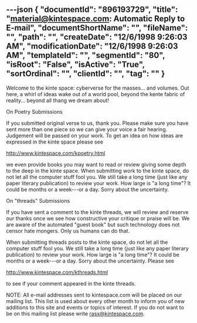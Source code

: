 ---json
{
  "documentId": "896193729",
  "title": "material@kintespace.com: Automatic Reply to E-mail",
  "documentShortName": "",
  "fileName": "",
  "path": "",
  "createDate": "12/6/1998 9:26:03 AM",
  "modificationDate": "12/6/1998 9:26:03 AM",
  "templateId": "",
  "segmentId": "80",
  "isRoot": "False",
  "isActive": "True",
  "sortOrdinal": "",
  "clientId": "",
  "tag": ""
}
---

Welcome to the kinte space: cyberverse for the masses... and volumes. Out here, a whirl of ideas wake out of a world pool, beyond the kente fabric of reality... beyond all thang we dream about!


On Poetry Submissions

If you submitted original verse to us, thank you. Please make sure you have sent more than one piece so we can give your voice a fair hearing. Judgement will be passed on your work. To get an idea on how ideas are expressed in the kinte space please see

http://www.kintespace.com/kpoetry.html

we even provide books you may want to read or review giving some depth to the deep in the kinte space. When submitting work to the kinte space, do not let all the computer stuff fool you. We still take a long time (just like any paper literary publication) to review your work. How large is &quot;a long time&quot;? It could be months or a week---or a day. Sorry about the uncertainty.


On &quot;threads&quot; Submissions

If you have sent a comment to the kinte threads, we will review and reserve our thanks once we see how constructive your critique or praise will be. We are aware of the automated &quot;guest book&quot; but such technology does not censor hate mongers. Only us humans can do that.

When submitting threads posts to the kinte space, do not let all the computer stuff fool you. We still take a long time (just like any paper literary publication) to review your work. How large is &quot;a long time&quot;? It could be months or a week---or a day. Sorry about the uncertainty. Please see

http://www.kintespace.com/kthreads.html

to see if your comment appeared in the kinte threads.


NOTE: All e-mail addresses sent to kintespace.com will be placed on our mailing list. This list is used about every other month to inform you of new additions to this site and events or topics of interest. If you do not want to be on this mailing list please write rasx@kintespace.com.
